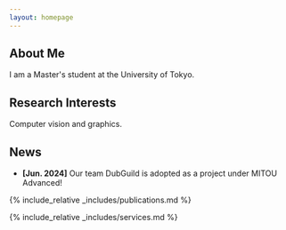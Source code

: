 ```yaml
---
layout: homepage
---
```


## About Me

I am a Master's student at the University of Tokyo.

## Research Interests

Computer vision and graphics.

## News

- **[Jun. 2024]** Our team DubGuild is adopted as a project under MITOU Advanced!

{% include_relative _includes/publications.md %}

{% include_relative _includes/services.md %}
